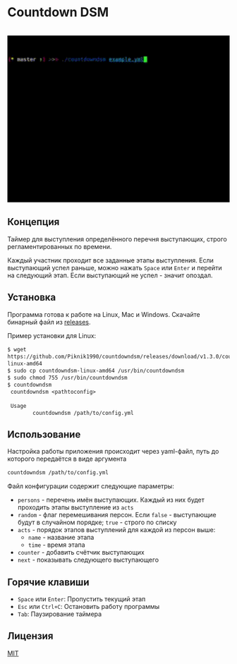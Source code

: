 # Countdown DSM

<p align="center">
  <br>
  <img src="demo.gif" width="600" alt="CountdownDSM Demo">
  <br>
</p>

## Концепция

Таймер для выступления определённого перечня выступающих, строго регламентированных по времени.

Каждый участник проходит все заданные этапы выступления. Если выступающий успел раньше, можно нажать
`Space` или `Enter` и перейти на следующий этап. Если выступающий не успел - значит опоздал.

## Установка

Программа готова к работе на Linux, Mac и Windows. Cкачайте бинарный файл из [releases](https://github.com/Piknik1990/countdowndsm/releases).

Пример установки для Linux:

```shell
$ wget https://github.com/Piknik1990/countdowndsm/releases/download/v1.3.0/countdowndsm-linux-amd64
$ sudo cp countdowndsm-linux-amd64 /usr/bin/countdowndsm
$ sudo chmod 755 /usr/bin/countdowndsm
$ countdowndsm
 countdowndsm <pathtoconfig>

 Usage
        countdowndsm /path/to/config.yml
```

## Использование

Настройка работы приложения происходит через yaml-файл, путь до которого передаётся в виде аргумента

```sh
countdowndsm /path/to/config.yml
```

Файл конфигурации содержит следующие параметры:

* `persons` - перечень имён выступающих. Каждый из них будет проходить этапы выступление из `acts`
* `random` - флаг перемешивания персон. Если `false` - выступающие будут в случайном порядке; `true` - строго по списку
* `acts` - порядок этапов выступлений для каждой из персон выше:
  *  `name` - название этапа
  *  `time` - время этапа
* `counter` - добавить счётчик выступающих
* `next` - показывать следующего выступающего

## Горячие клавиши

* `Space` или `Enter`: Пропустить текущий этап
* `Esc` или `Ctrl+C`: Остановить работу программы
* `Tab`: Паузирование таймера

## Лицензия

[MIT](LICENSE)
